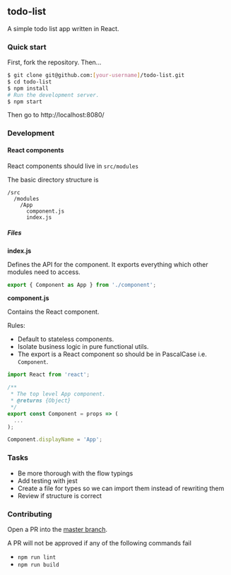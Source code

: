 ## todo-list

A simple todo list app written in React.

### Quick start

First, fork the repository. Then...

```bash
$ git clone git@github.com:[your-username]/todo-list.git
$ cd todo-list
$ npm install
# Run the development server.
$ npm start
```

Then go to http://localhost:8080/

### Development

#### React components

React components should live in `src/modules`

The basic directory structure is

```
/src
  /modules
    /App
      component.js
      index.js
```

##### Files

**index.js**

Defines the API for the component. It exports
everything which other modules need to access.

```js
export { Component as App } from './component';
```

**component.js**

Contains the React component.

Rules:
- Default to stateless components.
- Isolate business logic in pure functional utils.
- The export is a React component so should be in PascalCase i.e. `Component`.

```js
import React from 'react';

/**
 * The top level App component.
 * @returns {Object}
 */
export const Component = props => (
  ...
);

Component.displayName = 'App';
```

### Tasks
- Be more thorough with the flow typings
- Add testing with jest
- Create a file for types so we can import them instead of rewriting them
- Review if structure is correct

### Contributing

Open a PR into the [master branch](https://github.com/lodgify/todo-list/tree/master).

A PR will not be approved if any of the following commands fail
  - `npm run lint`
  - `npm run build`
